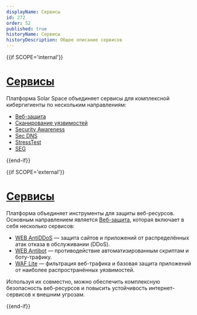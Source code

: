 ```yaml
---
displayName: Сервисы
id: 272
order: 52
published: true
historyName: Сервисы
historyDescription: Общее описание сервисов
---
```


{{if SCOPE='internal'}}

# [Сервисы](services) 

Платформа Solar Space объединяет сервисы для комплексной кибергигиенты по нескольким направлениям:

- [Веб-защита]([240])
- [Сканирование уязвимостей]([273])
- [Security Awareness]([221])
- [Sec DNS]([220])
- [StressTest]([223])
- [SEG]([222])

{{end-if}}

{{if SCOPE='external'}}

# [Сервисы](services)  

Платформа объединяет инструменты для защиты веб-ресурсов.  
Основным направлением является [Веб-защита]([240]), которая включает в себя несколько сервисов:  

- [WEB AntiDDoS]([217]) — защита сайтов и приложений от распределённых атак отказа в обслуживании (DDoS).  
- [WEB Antibot]([216]) — противодействие автоматизированным скриптам и боту-трафику.  
- [WAF Lite]([234]) — фильтрация веб-трафика и базовая защита приложений от наиболее распространённых уязвимостей.  

Используя их совместно, можно обеспечить комплексную безопасность веб-ресурсов и повысить устойчивость интернет-сервисов к внешним угрозам.  


{{end-if}}
